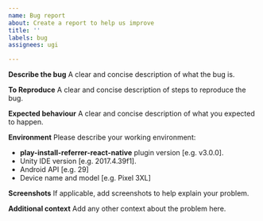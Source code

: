 ```yaml
---
name: Bug report
about: Create a report to help us improve
title: ''
labels: bug
assignees: ugi

---
```


**Describe the bug**
A clear and concise description of what the bug is.

**To Reproduce**
A clear and concise description of steps to reproduce the bug.

**Expected behaviour**
A clear and concise description of what you expected to happen.

**Environment**
Please describe your working environment:
- **play-install-referrer-react-native** plugin version [e.g. v3.0.0].
- Unity IDE version [e.g. 2017.4.39f1].
- Android API [e.g. 29]
- Device name and model [e.g. Pixel 3XL]

**Screenshots**
If applicable, add screenshots to help explain your problem.

**Additional context**
Add any other context about the problem here.
